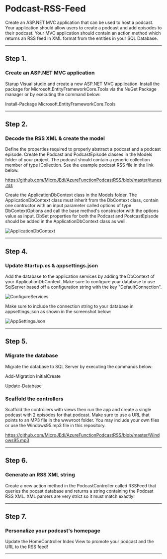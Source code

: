 # Podcast-RSS-Feed

Create an ASP.NET MVC application that can be used to host a podcast.  Your application should allow users to create a podcast and add episodes to their podcast.  Your MVC application should contain an action method which returns an RSS feed in XML format from the entities in your SQL Database.

-----

## Step 1.

### Create an ASP.NET MVC application

Starup Visual studio and create a new ASP.NET MVC application.  Install the package for Microsoft.EntityFrameworkCore.Tools via the NuGet Package manager or by executing the command below:

  Install-Package Microsoft.EntityFrameworkCore.Tools

-----

## Step 2.

### Decode the RSS XML & create the model

Define the properties required to properly abstract a podcast and a podcast episode.  Create the Podcast and PodcastEpisode classes in the Models folder of your project.  The podcast should contain a generic collection member of type ICollection<PodcastEpisode>.  See the example podcast RSS file in the link below.
  
https://github.com/MicroJEdi/AzureFunctionPodcastRSS/blob/master/itunes.rss

Create the ApplicationDbContext class in the Models folder.  The ApplicationDbContext class must inherit from the DbContext class, contain one contructor with an input parameter called options of type DbContextOptions<ApplicationDbContext> and call the base method's constructor with the options value as input.  DbSet properties for both the Podcast and PostcastEpisode should be added in the ApplicationDbContext class as well.

![ApplicationDbContext][ApplicationDbContext]

-----

## Step 4.

### Update Startup.cs & appsettings.json

Add the database to the application services by adding the DbContext of your ApplicationDbContext.  Make sure to configure your database to use SqlServer based off a configuration string with the key "DefaultConnection".

![ConfigureServices][ConfigureServices]

Make sure to include the connection string to your database in appsettings.json as shown in the screenshot below:

![AppSettingsJson][AppSettingsJson]

-----

## Step 5.

### Migrate the database

Migrate the database to SQL Server by executing the commands below:

  Add-Migration InitialCreate
  
  Update-Database
  

### Scaffold the controllers

Scaffold the controllers with views then run the app and create a single podcast with 2 episodes for that podcast.  Make sure to use a URL that points to an MP3 file in the wwwroot folder.  You may include your own files or use the Windows95.mp3 file in this repository.

https://github.com/MicroJEdi/AzureFunctionPodcastRSS/blob/master/Windows95.mp3
  
-----

## Step 6.

### Generate an RSS XML string

Create a new action method in the PodcastController called RSSFeed that queries the pocast database and returns a string containing the Podcast RSS XML.  XML parsers are very strict so it must match exactly!

-----

## Step 7.

### Personalize your podcast's homepage 

Update the HomeController Index View to promote your podcast and the URL to the RSS feed!

-----

[ApplicationDbContext]: https://raw.githubusercontent.com/MicroJEdi/AzureFunctionPodcastRSS/master/DbContext.png
[AppSettingsJson]: https://raw.githubusercontent.com/MicroJEdi/AzureFunctionPodcastRSS/master/AppSettingsJson.png
[ConfigureServices]: https://raw.githubusercontent.com/MicroJEdi/AzureFunctionPodcastRSS/master/ConfigureServices.png

